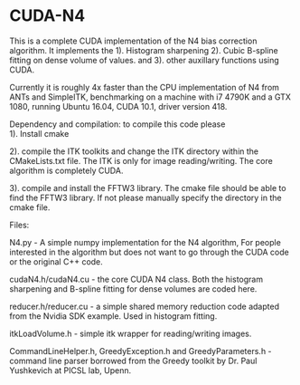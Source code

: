 # CUDA-N4
This is a complete CUDA implementation of the N4 bias correction algorithm. It implements the 
1). Histogram sharpening
2). Cubic B-spline fitting on dense volume of values. 
and 3). other auxillary functions using CUDA.

Currently it is roughly 4x faster than the CPU implementation of N4 from ANTs and SimpleITK, benchmarking on a 
machine with i7 4790K and a GTX 1080, running Ubuntu 16.04, CUDA 10.1, driver version 418. 

Dependency and compilation: to compile this code please  
1). Install cmake

2). compile the ITK toolkits and change the ITK directory within the CMakeLists.txt file. The ITK is only for image reading/writing. The core algorithm is completely CUDA.

3). compile and install the FFTW3 library. The cmake file should be able to find the FFTW3 library. If not please manually specify the directory in the cmake file. 

Files: 

N4.py - A simple numpy implementation for the N4 algorithm, For people interested in the algorithm but does not want to go through the CUDA code or the original C++ code. 

cudaN4.h/cudaN4.cu - the core CUDA N4 class. Both the histogram sharpening and B-spline fitting for dense volumes are coded here. 

reducer.h/reducer.cu - a simple shared memory reduction code adapted from the Nvidia SDK example. Used in histogram fitting. 

itkLoadVolume.h - simple itk wrapper for reading/writing images. 

CommandLineHelper.h, GreedyException.h and GreedyParameters.h - command line parser borrowed from the Greedy toolkit by Dr. Paul Yushkevich at PICSL lab, Upenn. 

